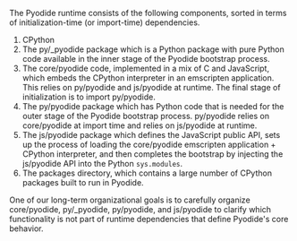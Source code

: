 The Pyodide runtime consists of the following components, sorted in terms of
initialization-time (or import-time) dependencies.

1. CPython
2. The py/\_pyodide package which is a Python package with pure Python code
   available in the inner stage of the Pyodide bootstrap process.
3. The core/pyodide code, implemented in a mix of C and JavaScript, which embeds
   the CPython interpreter in an emscripten application. This relies on
   py/pyodide and js/pyodide at runtime. The final stage of initialization is to
   import py/pyodide.
4. The py/pyodide package which has Python code that is needed for the outer
   stage of the Pyodide bootstrap process. py/pyodide relies on core/pyodide at
   import time and relies on js/pyodide at runtime.
5. The js/pyodide package which defines the JavaScript public API, sets up the
   process of loading the core/pyodide emscripten application + CPython
   interpreter, and then completes the bootstrap by injecting the js/pyodide
   API into the Python `sys.modules`.
6. The packages directory, which contains a large number of CPython packages
   built to run in Pyodide.

One of our long-term organizational goals is to carefully organize core/pyodide,
py/\_pyodide, py/pyodide, and js/pyodide to clarify which functionality is not part of
runtime dependencies that define Pyodide's core behavior.
